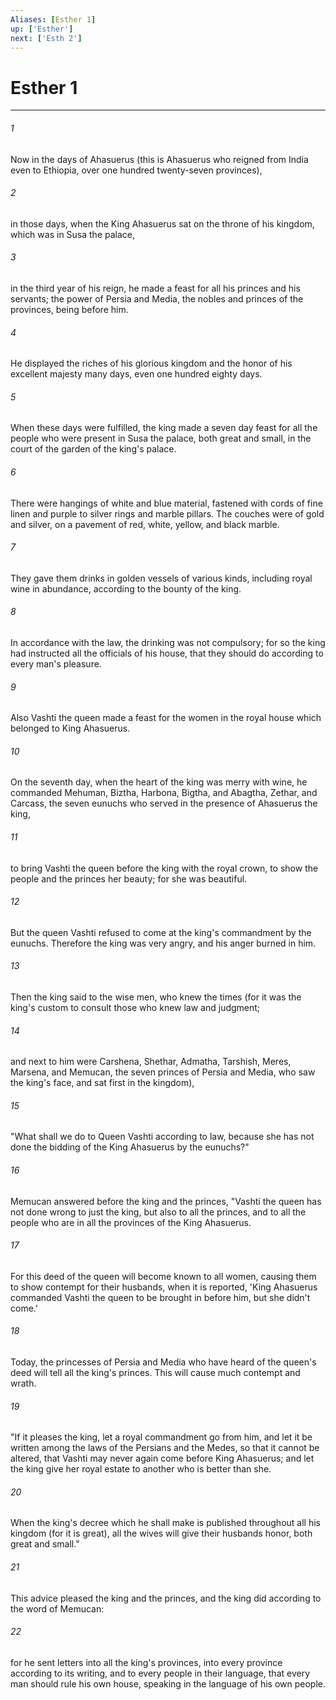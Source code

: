 ```yaml
---
Aliases: [Esther 1]
up: ['Esther']
next: ['Esth 2']
---
```

# Esther 1
***





###### 1 

Now in the days of Ahasuerus (this is Ahasuerus who reigned from India even to Ethiopia, over one hundred twenty-seven provinces), 



###### 2 

in those days, when the King Ahasuerus sat on the throne of his kingdom, which was in Susa the palace, 



###### 3 

in the third year of his reign, he made a feast for all his princes and his servants; the power of Persia and Media, the nobles and princes of the provinces, being before him. 



###### 4 

He displayed the riches of his glorious kingdom and the honor of his excellent majesty many days, even one hundred eighty days. 



###### 5 

When these days were fulfilled, the king made a seven day feast for all the people who were present in Susa the palace, both great and small, in the court of the garden of the king's palace. 



###### 6 

There were hangings of white and blue material, fastened with cords of fine linen and purple to silver rings and marble pillars. The couches were of gold and silver, on a pavement of red, white, yellow, and black marble. 



###### 7 

They gave them drinks in golden vessels of various kinds, including royal wine in abundance, according to the bounty of the king. 



###### 8 

In accordance with the law, the drinking was not compulsory; for so the king had instructed all the officials of his house, that they should do according to every man's pleasure. 



###### 9 

Also Vashti the queen made a feast for the women in the royal house which belonged to King Ahasuerus. 



###### 10 

On the seventh day, when the heart of the king was merry with wine, he commanded Mehuman, Biztha, Harbona, Bigtha, and Abagtha, Zethar, and Carcass, the seven eunuchs who served in the presence of Ahasuerus the king, 



###### 11 

to bring Vashti the queen before the king with the royal crown, to show the people and the princes her beauty; for she was beautiful. 



###### 12 

But the queen Vashti refused to come at the king's commandment by the eunuchs. Therefore the king was very angry, and his anger burned in him. 



###### 13 

Then the king said to the wise men, who knew the times (for it was the king's custom to consult those who knew law and judgment; 



###### 14 

and next to him were Carshena, Shethar, Admatha, Tarshish, Meres, Marsena, and Memucan, the seven princes of Persia and Media, who saw the king's face, and sat first in the kingdom), 



###### 15 

"What shall we do to Queen Vashti according to law, because she has not done the bidding of the King Ahasuerus by the eunuchs?" 



###### 16 

Memucan answered before the king and the princes, "Vashti the queen has not done wrong to just the king, but also to all the princes, and to all the people who are in all the provinces of the King Ahasuerus. 



###### 17 

For this deed of the queen will become known to all women, causing them to show contempt for their husbands, when it is reported, 'King Ahasuerus commanded Vashti the queen to be brought in before him, but she didn't come.' 



###### 18 

Today, the princesses of Persia and Media who have heard of the queen's deed will tell all the king's princes. This will cause much contempt and wrath. 



###### 19 

"If it pleases the king, let a royal commandment go from him, and let it be written among the laws of the Persians and the Medes, so that it cannot be altered, that Vashti may never again come before King Ahasuerus; and let the king give her royal estate to another who is better than she. 



###### 20 

When the king's decree which he shall make is published throughout all his kingdom (for it is great), all the wives will give their husbands honor, both great and small." 



###### 21 

This advice pleased the king and the princes, and the king did according to the word of Memucan: 



###### 22 

for he sent letters into all the king's provinces, into every province according to its writing, and to every people in their language, that every man should rule his own house, speaking in the language of his own people.
